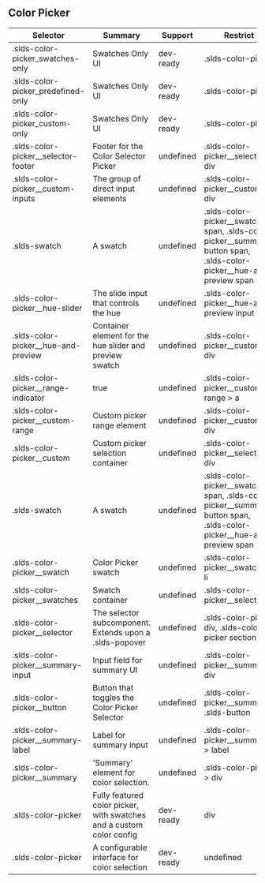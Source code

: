 

## Color Picker

| Selector | Summary | Support | Restrict | Variant |
|-------|-------|-------|-------|-------|
| .slds-color-picker_swatches-only | Swatches Only UI | dev-ready | .slds-color-picker | true |
| .slds-color-picker_predefined-only | Swatches Only UI | dev-ready | .slds-color-picker | true |
| .slds-color-picker_custom-only | Swatches Only UI | dev-ready | .slds-color-picker | true |
| .slds-color-picker__selector-footer | Footer for the Color Selector Picker | undefined | .slds-color-picker__selector div | undefined |
| .slds-color-picker__custom-inputs | The group of direct input elements | undefined | .slds-color-picker__custom > div | undefined |
| .slds-swatch | A swatch | undefined | .slds-color-picker__swatch span, .slds-color-picker__summary-button span, .slds-color-picker__hue-and-preview span | undefined |
| .slds-color-picker__hue-slider | The slide input that controls the hue | undefined | .slds-color-picker__hue-and-preview input | undefined |
| .slds-color-picker__hue-and-preview | Container element for the hue slider and preview swatch | undefined | .slds-color-picker__custom div | undefined |
| .slds-color-picker__range-indicator | true | undefined | .slds-color-picker__custom-range > a | undefined |
| .slds-color-picker__custom-range | Custom picker range element | undefined | .slds-color-picker__custom div | undefined |
| .slds-color-picker__custom | Custom picker selection container | undefined | .slds-color-picker__selector div | undefined |
| .slds-swatch | A swatch | undefined | .slds-color-picker__swatch span, .slds-color-picker__summary-button span, .slds-color-picker__hue-and-preview span | undefined |
| .slds-color-picker__swatch | Color Picker swatch | undefined | .slds-color-picker__swatches li | undefined |
| .slds-color-picker__swatches | Swatch container | undefined | .slds-color-picker__selector ul | undefined |
| .slds-color-picker__selector | The selector subcomponent. Extends upon a .slds-popover | undefined | .slds-color-picker div, .slds-color-picker section | undefined |
| .slds-color-picker__summary-input | Input field for summary UI | undefined | .slds-color-picker__summary div | undefined |
| .slds-color-picker__button | Button that toggles the Color Picker Selector | undefined | .slds-color-picker__summary .slds-button | undefined |
| .slds-color-picker__summary-label | Label for summary input | undefined | .slds-color-picker__summary > label | undefined |
| .slds-color-picker__summary | 'Summary' element for color selection. | undefined | .slds-color-picker > div | undefined |
| .slds-color-picker | Fully featured color picker, with swatches and a custom color config | dev-ready | div | true |
| .slds-color-picker | A configurable interface for color selection | dev-ready | undefined | undefined |